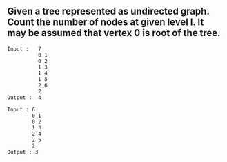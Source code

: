 ## Given a tree represented as undirected graph. Count the number of nodes at given level l. It may be assumed that vertex 0 is root of the tree.
```
Input :   7
          0 1
          0 2
          1 3
          1 4 
          1 5
          2 6
          2
Output :  4

Input : 6
        0 1
        0 2
        1 3
        2 4
        2 5
        2
Output : 3
```
